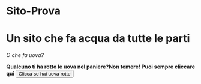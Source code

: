 # Sito-Prova
<!DOCTYPE html>
<html lang="it" dir="ltr">
  <head>
    <meta charset="utf-8">
    <title>Il sito delle frittatine</title>
  </head>
  <body>
    <h1>Un sito che fa acqua da tutte le parti</h1>
    <p><i>O che fa uova?</i></p>
    <b>Qualcuno ti ha rotto le uova nel paniere?Non temere! Puoi sempre cliccare qui </b>
    <button>Clicca se hai uova rotte</button>
          </body>
</html>
